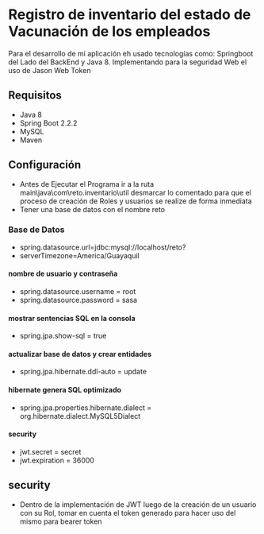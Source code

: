 # Registro de inventario del estado de Vacunación de los empleados

Para el desarrollo de mi aplicación eh usado tecnologías como: Springboot del Lado del BackEnd y Java 8. Implementando para la seguridad Web el uso de Jason Web Token

## Requisitos

- Java 8
- Spring Boot 2.2.2
- MySQL
- Maven 

## Configuración
- Antes de Ejecutar el Programa ir a la ruta main\java\com\reto.inventario\util desmarcar lo comentado para que el proceso de creación de Roles y usuarios se realize de forma inmediata
- Tener una base de datos con el nombre reto

### Base de Datos

- spring.datasource.url=jdbc:mysql://localhost/reto?
- serverTimezone=America/Guayaquil

#### nombre de usuario y contraseña
- spring.datasource.username = root
- spring.datasource.password = sasa

#### mostrar sentencias SQL en la consola
- spring.jpa.show-sql = true

#### actualizar base de datos y crear entidades
- spring.jpa.hibernate.ddl-auto = update

#### hibernate genera SQL optimizado
- spring.jpa.properties.hibernate.dialect = org.hibernate.dialect.MySQL5Dialect

#### security
- jwt.secret = secret
- jwt.expiration = 36000

## security
- Dentro de la implementación de JWT luego de la creación de un usuario con su Rol, tomar en cuenta el token generado para hacer uso del mismo para bearer token 
